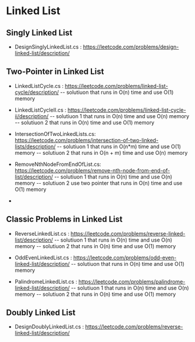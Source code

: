 # Linked List

## Singly Linked List
- DesignSinglyLinkedList.cs : https://leetcode.com/problems/design-linked-list/description/

## Two-Pointer in Linked List
- LinkedListCycle.cs : https://leetcode.com/problems/linked-list-cycle/description/
-- solutiuon that runs in O(n) time and use O(1) memory

- LinkedListCycleII.cs : https://leetcode.com/problems/linked-list-cycle-ii/description/
-- solutiuon 1 that runs in O(n) time and use O(n) memory 
-- solutiuon 2 that runs in O(n) time and use O(1) memory

- IntersectionOfTwoLinkedLists.cs: https://leetcode.com/problems/intersection-of-two-linked-lists/description/
-- solutiuon 1 that runs in O(n*m) time and use O(1) memory 
-- solutiuon 2 that runs in O(n + m) time and use O(n) memory

- RemoveNthNodeFromEndOfList.cs: https://leetcode.com/problems/remove-nth-node-from-end-of-list/description/
-- solutiuon 1 that runs in O(n) time and use O(n) memory 
-- solutiuon 2 use two pointer that runs in O(n) time and use O(1) memory
- 

## Classic Problems in Linked List
- ReverseLinkedList.cs : https://leetcode.com/problems/reverse-linked-list/description/
-- solutiuon 1 that runs in O(n) time and use O(n) memory 
-- solutiuon 2 that runs in O(n) time and use O(1) memory 

- OddEvenLinkedList.cs : https://leetcode.com/problems/odd-even-linked-list/description/
-- solutiuon that runs in O(n) time and use O(1) memory 

- PalindromeLinkedList.cs : https://leetcode.com/problems/palindrome-linked-list/description/
-- solutiuon 1 that runs in O(n) time and use O(n) memory 
-- solutiuon 2 that runs in O(n) time and use O(1) memory 

## Doubly Linked List

- DesignDoublyLinkedList.cs : https://leetcode.com/problems/reverse-linked-list/description/

